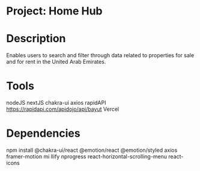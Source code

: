 # Project: Home Hub

# Description
Enables users to search and filter through data related to properties for sale and for rent in the United Arab Emirates. 

# Tools
nodeJS nextJS chakra-ui axios rapidAPI https://rapidapi.com/apidojo/api/bayut
Vercel

# Dependencies
npm install @chakra-ui/react @emotion/react @emotion/styled axios framer-motion mi llify nprogress react-horizontal-scrolling-menu react-icons
